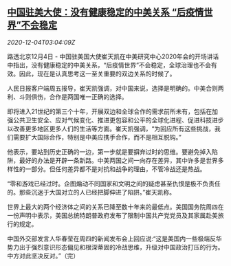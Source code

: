 <!--1607052195000-->
[中国驻美大使：没有健康稳定的中美关系 “后疫情世界”不会稳定](https://cn.reuters.com/article/chinese-ambassador-usa-1204-fri-idCNKBS28E0AH)
------

<div><i>2020-12-04T03:04:09Z</i></div><p>路透北京12月4日 - 中国驻美国大使崔天凯在中美研究中心2020年会的开场讲话中指出，没有健康稳定的中美关系，“后疫情世界”不会稳定，全球治理也不会有效。因此，现在是认真思考这一至关重要的双边关系的时候了。</p><p>人民日报客户端周五报导，崔天凯强调，对中国来说，选择是明确的。中美合则两利、斗则俱伤，合作是两国唯一正确的选择。</p><p>即将进入21世纪的第三个十年，开展双边和全球合作的需求前所未有，包括在加强公共卫生安全、应对气候变化、推进更包容和公平的全球化进程、促进科技进步以改善更多地区更多人们的生活等方面。崔天凯强调，“为回应所有这些挑战，我们需要扩大国际合作，特别是中美应携手合作，而不是相互脱钩。”</p><p>他表示，要站到历史正确的一边，第一步就是要摒弃过时的思维。要避免掉入陷阱，最好的办法是开辟一条新路。中美两国之间一向存在差异，其中许多是世界多样性的一部分。但任何差异都不是对抗和战争的理由，不管冷战还是热战。</p><p>“零和游戏已经过时。企图煽动不同国家和文明之间的疑虑甚至仇恨是极不负责任的。那些沉迷于大国对立的人已经把脚伸进了陷阱。”崔天凯称。</p><p>世界上最大的两个经济体之间的关系已降至数十年来的最低点。美国国务院周四在一份声明中表示，美国总统特朗普政府发布了限制中国共产党党员及其家属赴美旅行的规定。</p><p>中国外交部发言人华春莹在周四的新闻发布会上回应说:“这是美国内一些极端反华势力出于强烈意识形态偏见和根深蒂固的冷战思维，升级对中国政治打压的行为。中方对此坚决反对。”（完）</p>
